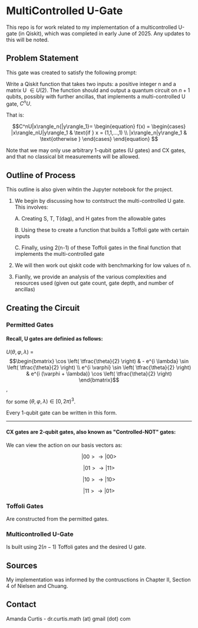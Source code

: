 # MultiControlled U-Gate 

This repo is for work related to my implementation of a multicontrolled U-gate (in Qiskit), which was completed in early June of 2025. Any updates to this will be noted. 

## Problem Statement 
This gate was created to satisfy the following prompt: 

Write a Qiskit function that takes two inputs: a positive integer n and a matrix U $\in{U(2)}$. The function should and output a quantum circuit on $n+1$ qubits, possibly with further ancillas, that implements a multi-controlled U gate, $C^nU$. 

That is: 

$$C^nU|x\rangle_n{|y\rangle_1}=
\begin{equation}
f(x) = \begin{cases}
|x\rangle_nU|y\rangle_1 & \text{if } x = (1,1,...,1) \\
|x\rangle_n|y\rangle_1 & \text{otherwise } 
\end{cases}
\end{equation} $$

Note that we may only use arbitrary 1-qubit gates (U gates) and CX gates, and that no classical bit measurements will be allowed. 

## Outline of Process

This outline is also given wihtin the Jupyter notebook for the project. 

1. We begin by discussing how to contstruct the multi-controlled U gate. This involves:

    A. Creating S, T, T(dag), and H gates from the allowable gates 

    B. Using these to create a function that builds a Toffoli gate with certain inputs 

    C. Finally, using 2(n-1) of these Toffoli gates in the final function that implements the multi-controlled gate

2. We will then work out qiskit code with benchmarking for low values of n. 

3. Fianlly, we provide an analysis of the various complexities and resources used (given out gate count, gate depth, and number of ancillas)

## Creating the Circuit
### Permitted Gates

#### Recall, U gates are definied as follows: 

$U(\theta, \varphi, \lambda)$ = $$\begin{bmatrix}
    \cos \left( \tfrac{\theta}{2} \right) & - e^{i \lambda} \sin \left( \tfrac{\theta}{2} \right) \\
    e^{i \varphi} \sin \left( \tfrac{\theta}{2} \right) & e^{i (\varphi + \lambda)} \cos \left( \tfrac{\theta}{2} \right) 
    \end{bmatrix}$$,

for some $(\theta, \varphi, \lambda) \in \left[ 0, 2 \pi \right)^3$. 

Every 1-qubit gate can be written in this form. 

-----------------------------------------------------

#### CX gates are 2-qubit gates, also known as "Controlled-NOT" gates:

We can view the action on our basis vectors as: 

$$|00>\rightarrow{|00>}$$

$$|01>\rightarrow{|11>}$$

$$|10>\rightarrow{|10>}$$

$$|11>\rightarrow{|01>}$$

### Toffoli Gates 

Are constructed from the permitted gates.

### Multicontrolled U-Gate 

Is built using $2(n-1)$ Toffoli gates and the desired U gate. 



## Sources 
My implementation was informed by the contrusctions in Chapter II, Section 4 of Nielsen and Chuang. 

## Contact
Amanda Curtis - dr.curtis.math (at) gmail (dot) com
